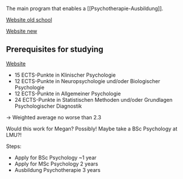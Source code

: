The main program that enables a [[Psychotherapie-Ausbildung]].

[Website old school](https://www.psy.lmu.de/exp/teaching/masterstudiengang/index.html)

[Website new](https://www.lmu.de/de/studium/studienangebot/alle-studienfaecher-und-studiengaenge/studiengang_4547.html)

## Prerequisites for studying

[Website](https://www.psy.lmu.de/exp/teaching/masterstudiengang/zielgruppe/index.html)

- 15 ECTS-Punkte in Klinischer Psychologie
- 12 ECTS-Punkte in Neuropsychologie und/oder Biologischer Psychologie
- 12 ECTS-Punkte in Allgemeiner Psychologie
- 24 ECTS-Punkte in Statistischen Methoden und/oder Grundlagen Psychologischer Diagnostik

\-> Weighted average no worse than 2.3

Would this work for Megan? Possibly! Maybe take a BSc Psychology at LMU?!

Steps:

- Apply for BSc Psychology ~1 year
- Apply for MSc Psychology 2 years
- Ausbildung Psychotherapie 3 years



